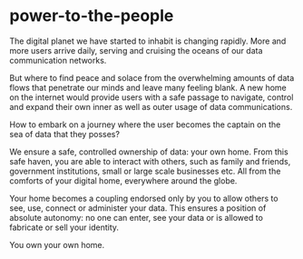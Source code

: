 # power-to-the-people
The digital planet we have started to inhabit is changing rapidly. More and more users arrive daily, serving and cruising the oceans of our data communication networks. 

But where to find peace and solace from the overwhelming amounts of data flows that penetrate our minds and leave many feeling blank. A new home on the internet would provide users with a safe passage to navigate, control and expand their own inner as well as outer usage of data communications. 

How to embark on a journey where the user becomes the captain on the sea of data that they posses?

We ensure a safe, controlled ownership of data: your own home. From this safe haven, you are able to interact with others, such as family and friends, government institutions, small or large scale businesses etc. All from the comforts of your digital home, everywhere around the globe.

Your home becomes a coupling endorsed only by you to allow others to see, use, connect or administer your data. This ensures a position of absolute autonomy: no one can enter, see your data or is allowed to fabricate or sell your identity. 

You own your own home.
